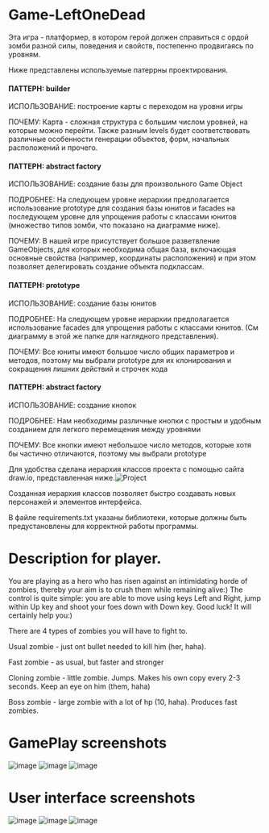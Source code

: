 # Game-LeftOneDead

 Эта игра - платформер, в котором герой должен справиться с ордой зомби разной силы, поведения и свойств, постепенно продвигаясь по уровням.

Ниже представлены используемые патеррны проектирования.

#### ПАТТЕРН: builder

ИСПОЛЬЗОВАНИЕ: построение карты с переходом на уровни игры

ПОЧЕМУ: Карта - сложная структура с большим числом уровней, на которые можно перейти.  Также разным levels будет соответствовать различные особенности генерации объектов, форм, начальных расположений и прочего. 

#### ПАТТЕРН: abstract factory 

ИСПОЛЬЗОВАНИЕ: создание базы для произвольного Game Object

ПОДРОБНЕЕ: На следующем уровне иерархии предполагается использование prototype для создания базы юнитов и facades на последующем уровне для упрощения работы с классами юнитов (множество типов зомби, что показано на диаграмме ниже). 

ПОЧЕМУ: В нашей игре присутствует большое разветвление GameObjects, для которых необходима общая база, включающая основные свойства (например, координаты расположения) и при этом позволяет делегировать создание объекта подклассам.

#### ПАТТЕРН: prototype

ИСПОЛЬЗОВАНИЕ: создание базы юнитов 

ПОДРОБНЕЕ: На следующем уровне иерархии предполагается использование facades для упрощения работы с классами юнитов. (См диаграмму в этой же папке для наглядного представления).

ПОЧЕМУ: Все юниты имеют большое число общих параметров и методов, поэтому мы выбрали prototype для их клонирования и сокращения лишних действий и строчек кода

#### ПАТТЕРН: abstract factory

ИСПОЛЬЗОВАНИЕ: создание кнопок

ПОДРОБНЕЕ: Нам необходимы различные кнопки с простым и удобным созданием для легкого перемещения между уровнями

ПОЧЕМУ: Все кнопки имеют небольшое число методов, которые хотя бы частично отличаются, поэтому мы выбрали prototype



Для удобства сделана иерархия классов проекта с помощью сайта draw.io, представленная ниже.![Project](https://user-images.githubusercontent.com/79907936/109654536-57d58a80-7b73-11eb-9f78-4a8350609854.jpg)

Созданная иерархия классов позволяет быстро создавать новых персонажей и элементов интерфейса.


В файле requirements.txt указаны библиотеки, которые должны быть предустановлены для корректной работы программы.

# Description for player.
You are playing as a hero who has risen against an intimidating horde of zombies, thereby your aim is to crush them while remaining alive:) The control is quite simple: you are able to move using keys Left and Right, jump within Up key and shoot your foes down with Down key. Good luck! It will certainly help you:)

There are 4 types of zombies you will have to fight to.

Usual zombie - just ont bullet needed to kill him (her, haha). 

Fast zombie - as usual, but faster and stronger

Cloning zombie - little zombie. Jumps. Makes his own copy every 2-3 seconds. Keep an eye on him (them, haha) 

Boss zombie - large zombie with a lot of hp (10, haha). Produces fast zombies.

# GamePlay screenshots
![image](https://user-images.githubusercontent.com/79907936/109777075-5c9e4b00-7c14-11eb-80a2-d79db0adabea.png)
![image](https://user-images.githubusercontent.com/79907936/109775027-0a5c2a80-7c12-11eb-95ad-e87ac4f9a9af.png)
![image](https://user-images.githubusercontent.com/79907936/109775135-2d86da00-7c12-11eb-918c-6242461bc413.png)

# User interface screenshots
![image](https://user-images.githubusercontent.com/79907936/109775512-a6863180-7c12-11eb-860f-79cf084d3372.png)
![image](https://user-images.githubusercontent.com/79907936/109775567-b4d44d80-7c12-11eb-96ee-c2a9bf64fd30.png)
![image](https://user-images.githubusercontent.com/79907936/109775607-c4ec2d00-7c12-11eb-9f9e-66d8b6f2782b.png)





